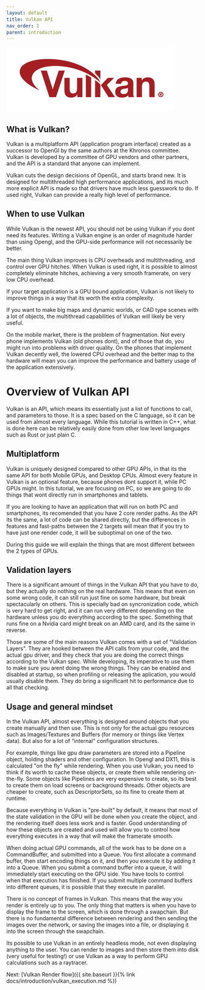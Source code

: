 ```yaml
---
layout: default
title: Vulkan API
nav_order: 1
parent: introduction
---
```


![VulkanLogo](/assets/images/Vulkan_170px_Dec16.jpg)

## What is Vulkan?

Vulkan is a multiplatform API (application program interface) created as a successor to OpenGl by the same authors at the Khronos committee.
Vulkan is developed by a committee of GPU vendors and other partners, and the API is a standard that anyone can implement.

Vulkan cuts the design decisions of OpenGL, and starts brand new. It is designed for multithreaded high performance applications, and its much more explicit API is made so that drivers have much less guesswork to do. If used right, Vulkan can provide a really high level of performance.


## When to use Vulkan

While Vulkan is the newest API, you should not be using Vulkan if you dont need its features.
Writing a Vulkan engine is an order of magnitude harder than using Opengl, and the GPU-side performance will not necessarily be better.

The main thing Vulkan improves is CPU overheads and multithreading, and control over GPU hitches.
When Vulkan is used right, it is possible to almost completely eliminate hitches, achieving a very smooth framerate, on very low CPU overhead.

If your target application is a GPU bound application, Vulkan is not likely to improve things in a way that its worth the extra complexity.

If you want to make big maps and dynamic worlds, or CAD type scenes with a lot of objects, the multithread capabilities of Vulkan will likely be very useful.

On the mobile market, there is the problem of fragmentation. Not every phone implements Vulkan (old phones dont), and of those that do, you might run into problems with driver quality. On the phones that implement Vulkan decently well, the lowered CPU overhead and the better map to the hardware will mean you can improve the performance and battery usage of the application extensively.


# Overview of Vulkan API
Vulkan is an API, which means its essentially just a list of functions to call, and parameters to those.
It is a spec based on the C language, so it can be used from almost every language. While this tutorial is written in C++, what is done here can be relatively easily done from other low level languages such as Rust or just plain C.

## Multiplatform

Vulkan is uniquely designed compared to other GPU APIs, in that its the same API for both Mobile GPUs, and Desktop CPUs. Almost every feature in Vulkan is an optional feature, because phones dont support it, while PC GPUs might. In this tutorial, we are focusing on PC, so we are going to do things that wont directly run in smartphones and tablets.

If you are looking to have an application that will run on both PC and smartphones, its recomended that you have 2 core render paths. As the API its the same, a lot of code can be shared directly, but the differences in features and fast-paths between the 2 targets will mean that if you try to have just one render code, it will be suboptimal on one of the two. 

During this guide we will explain the things that are most different between the 2 types of GPUs.

## Validation layers

There is a significant amount of things in the Vulkan API that you have to do, but they actually do nothing on the real hardware. This means that even on some wrong code, it can still run just fine on some hardware, but break spectacularly on others. This is specially bad on syncronization code, which is very hard to get right, and it can run very different depending on the hardware unless you do everything according to the spec. Something that runs fine on a Nvidia card might break on an AMD card, and its the same in reverse.

Those are some of the main reasons Vulkan comes with a set of "Validation Layers". They are hooked between the API calls from your code, and the actual gpu driver, and they check that you are doing the correct things according to the Vulkan spec. While developing, its imperative to use them to make sure you arent doing the wrong things. They can be enabled and disabled at startup, so when profiling or releasing the aplication, you would usually disable them. They do bring a significant hit to performance due to all that checking. 

## Usage and general mindset
In the Vulkan API, almost everything is designed around objects that you create manually and then use. This is not only for the actual gpu resources such as Images/Textures and Buffers (for memory or things like Vertex data). But also for a lot of "internal" configuration structures.

For example, things like gpu draw parameters are stored into a Pipeline object, holding shaders and other configuration. In Opengl and DX11, this is calculated "on the fly" while rendering.
When  you use Vulkan, you need to think if its worth to cache these objects, or create them while rendering on-the-fly. Some objects like Pipelines are very expensive to create, so its best to create them on load screens or background threads. Other objects are cheaper to create, such as DescriptorSets, so its fine to create them at runtime.

Because everything in Vulkan is "pre-built" by default, it means that most of the state validation in the GPU will be done when you create the object, and the rendering itself does less work and is faster. Good understanding of how these objects are created and used will allow you to control how everything executes in a way that will make the framerate smooth.

When doing actual GPU commands, all of the work has to be done on a CommandBuffer, and submitted into a Queue. You first allocate a command buffer, then start encoding things on it, and then you execute it by adding it into a Queue. When you submit a command buffer into a queue, it will immediately start executing on the GPU side. You have tools to control when that execution has finished. If you submit multiple command buffers into different queues, it is possible that they execute in parallel. 

There is no concept of frames in Vulkan. This means that the way you render is entirely up to you. The only thing that matters is when you have to display the frame to the screen, which is done through a swapchain. But there is no fundamental difference between rendering and then sending the images over the network, or saving the images into a file, or displaying it into the screen through the swapchain.

Its possible to use Vulkan in an entirely headless mode, not even displaying anything to the user. You can render to images and then store them into disk (very useful for testing!) or  use Vulkan as a way to perform GPU calculations such as a raytracer.

Next: [Vulkan Render flow]({{ site.baseurl }}{% link docs/introduction/vulkan_execution.md %})